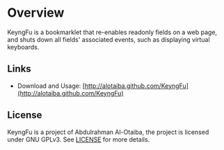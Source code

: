 # Overview
KeyngFu is a bookmarklet that re-enables readonly fields on a web page, and shuts down all fields' associated events, such as displaying virtual keyboards.

## Links
* Download and Usage: [http://alotaiba.github.com/KeyngFu](http://alotaiba.github.com/KeyngFu)

## License
KeyngFu is a project of Abdulrahman Al-Otaiba, the project is licensed under GNU GPLv3. See [LICENSE](https://github.com/alotaiba/KeyngFu/blob/master/LICENSE) for more details.